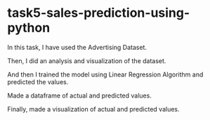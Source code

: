 # task5-sales-prediction-using-python
In this task, I have used the Advertising Dataset.

Then, I did an analysis and visualization of the dataset.

And then I trained the model using Linear Regression Algorithm and predicted the values.

Made a dataframe of actual and predicted values.

Finally, made a visualization of actual and predicted values.
